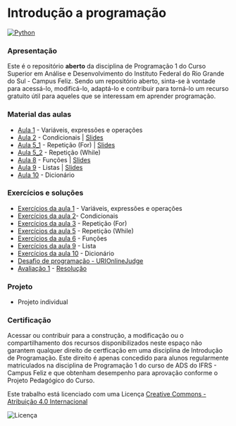 # Introdução a programação

[![Python](https://www.python.org/static/community_logos/python-powered-w-100x40.png)](https://www.python.org)

### Apresentação
Este é o repositório **aberto** da disciplina de Programação 1 do Curso Superior em Análise e Desenvolvimento do Instituto Federal do Rio Grande do Sul - Campus Feliz. Sendo um repositório aberto, sinta-se à vontade para acessá-lo, modificá-lo, adaptá-lo e contribuir para torná-lo um recurso gratuito útil para aqueles que se interessam em aprender programação.

### Material das aulas
-  [Aula 1](Aula1.pdf) - Variáveis, expressões e operações
-  [Aula 2](Aula2.pdf) - Condicionais | [Slides](Slides_Aula2.pdf)
-  [Aula 5_1](Aula5_1.pdf) - Repetição (For) | [Slides](Slides_Aula5.pdf)
-  [Aula 5_2](Aula5_2.pdf) - Repetição (While) 
-  [Aula 8](Aula6.pdf) - Funções | [Slides](Slides_Aula6.pdf)
-  [Aula 9](Aula7.pdf) - Listas | [Slides](Slides_Aula7.pdf)
-  [Aula 10](Slides_Aula8.pdf) - Dicionário



### Exercícios e soluções

- [Exercícios da aula 1](./Exercícios1/) - Variáveis, expressões e operações
- [Exercícios da aula 2](./Exercícios2/)- Condicionais
- [Exercícios da aula 3](./Exercícios3/) - Repetição (For)
- [Exercícios da aula 5](./Exercícios5/) - Repetição (While) 
- [Exercícios da aula 6](./Exercicios6/) - Funções 
- [Exercícios da aula 9](./Exercicios7/) - Lista
- [Exercícios da aula 10](./Exercicios8/) - Dicionário
- [Desafio de programação - URIOnlineJudge](./desafioURI/)
- [Avaliação 1](./AV1/AV1.pdf) - [Resolução](./AV1)

### Projeto

- Projeto individual

### Certificação
Acessar ou contribuir para a construção, a modificação ou o compartilhamento dos recursos disponibilizados neste espaço não garantem qualquer direito de certficação em uma disciplina de Introdução de Programação. Este direito é apenas concedido para alunos regularmente matriculados na disciplina de Programação 1 do curso de ADS do IFRS - Campus Feliz e que obtenham desempenho para aprovação conforme o Projeto Pedagógico do Curso.

Este trabalho está licenciado com uma Licença [Creative Commons - Atribuição 4.0 Internacional](https://creativecommons.org/licenses/by/4.0/) 

![Licença](https://i.creativecommons.org/l/by/4.0/88x31.png)
